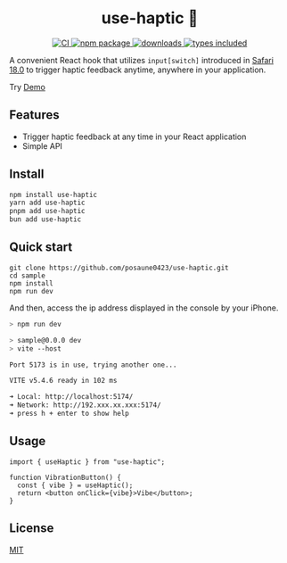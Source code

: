 <div align="center">
  <h1>use-haptic 📳</h1>
  <a href="https://github.com/posaune0423/use-haptic/actions/workflows/ci.yml"> 
    <img alt="CI" src="https://github.com/posaune0423/use-haptic/actions/workflows/ci.yml/badge.svg" />
  </a>
  <a href="https://www.npmjs.com/package/use-haptic">
    <img src="https://img.shields.io/npm/v/use-haptic.svg" alt="npm package" />
  </a>
  <a href="https://npmjs.org/package/use-haptic">
    <img alt="downloads" src="https://img.shields.io/npm/dm/use-haptic" />
  </a>  
  <a href="https://npmjs.org/package/use-haptic">
    <img alt="types included" src="https://badgen.net/npm/types/use-haptic" />
  </a>
</div>

A convenient React hook that utilizes `input[switch]` introduced in [Safari 18.0](https://webkit.org/blog/15865/webkit-features-in-safari-18-0/) to trigger haptic feedback anytime, anywhere in your application.

Try [Demo](https://use-haptic.vercel.app)

## Features

- Trigger haptic feedback at any time in your React application
- Simple API

## Install

```bash
npm install use-haptic
yarn add use-haptic
pnpm add use-haptic
bun add use-haptic
```

## Quick start

```
git clone https://github.com/posaune0423/use-haptic.git
cd sample
npm install
npm run dev
```

And then, access the ip address displayed in the console by your iPhone.

```bash
> npm run dev

> sample@0.0.0 dev
> vite --host

Port 5173 is in use, trying another one...

VITE v5.4.6 ready in 102 ms

➜ Local: http://localhost:5174/
➜ Network: http://192.xxx.xx.xxx:5174/
➜ press h + enter to show help
```

## Usage

```tsx
import { useHaptic } from "use-haptic";

function VibrationButton() {
  const { vibe } = useHaptic();
  return <button onClick={vibe}>Vibe</button>;
}
```

## License

[MIT](./LICENSE)
